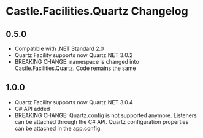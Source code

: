 # Castle.Facilities.Quartz Changelog

## 0.5.0
- Compatible with .NET Standard 2.0
- Quartz Facility supports now Quartz.NET 3.0.2
- BREAKING CHANGE: namespace is changed into Castle.Facilities.Quartz. Code remains the same

## 1.0.0
- Quartz Facility supports now Quartz.NET 3.0.4
- C# API added
- BREAKING CHANGE: Quartz.config is not supported anymore. Listeners can be attached through the C# API. Quartz configuration properties can be attached in the app.config.
